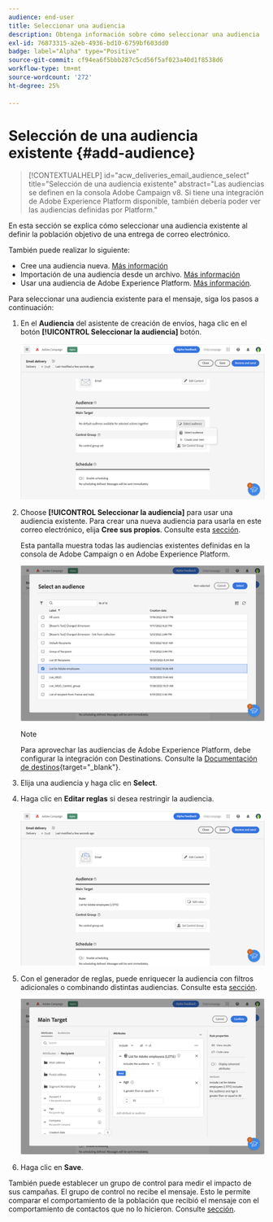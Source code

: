 ```yaml
---
audience: end-user
title: Seleccionar una audiencia
description: Obtenga información sobre cómo seleccionar una audiencia
exl-id: 76873315-a2eb-4936-bd10-6759bf603dd0
badge: label="Alpha" type="Positive"
source-git-commit: cf94ea6f5bbb287c5cd56f5af023a40d1f8538d6
workflow-type: tm+mt
source-wordcount: '272'
ht-degree: 25%

---
```



# Selección de una audiencia existente {#add-audience}

>[!CONTEXTUALHELP]
>id="acw_deliveries_email_audience_select"
>title="Selección de una audiencia existente"
>abstract="Las audiencias se definen en la consola Adobe Campaign v8. Si tiene una integración de Adobe Experience Platform disponible, también debería poder ver las audiencias definidas por Platform."

En esta sección se explica cómo seleccionar una audiencia existente al definir la población objetivo de una entrega de correo electrónico.

También puede realizar lo siguiente:

* Cree una audiencia nueva. [Más información](segment-builder.md)
* Importación de una audiencia desde un archivo. [Más información](import-audience.md)
* Usar una audiencia de Adobe Experience Platform. [Más información](aep-audience.md).


Para seleccionar una audiencia existente para el mensaje, siga los pasos a continuación:

1. En el **Audiencia** del asistente de creación de envíos, haga clic en el botón **[!UICONTROL Seleccionar la audiencia]** botón.

   ![](assets/create-audience.png)

1. Choose **[!UICONTROL Seleccionar la audiencia]** para usar una audiencia existente. Para crear una nueva audiencia para usarla en este correo electrónico, elija **Cree sus propios**. Consulte esta [sección](segment-builder.md).

   Esta pantalla muestra todas las audiencias existentes definidas en la consola de Adobe Campaign o en Adobe Experience Platform.

   ![](assets/create-audience2.png)

   >[!NOTE]
   >
   >Para aprovechar las audiencias de Adobe Experience Platform, debe configurar la integración con Destinations. Consulte la [Documentación de destinos](https://experienceleague.adobe.com/docs/experience-platform/destinations/home.html?lang=es){target="_blank"}.

1. Elija una audiencia y haga clic en **Select**.

1. Haga clic en **Editar reglas** si desea restringir la audiencia.

   ![](assets/create-audience3.png)

1. Con el generador de reglas, puede enriquecer la audiencia con filtros adicionales o combinando distintas audiencias. Consulte esta [sección](segment-builder.md).

   ![](assets/create-audience4.png)

1. Haga clic en **Save**.

También puede establecer un grupo de control para medir el impacto de sus campañas. El grupo de control no recibe el mensaje. Esto le permite comparar el comportamiento de la población que recibió el mensaje con el comportamiento de contactos que no lo hicieron. Consulte [sección](control-group.md).